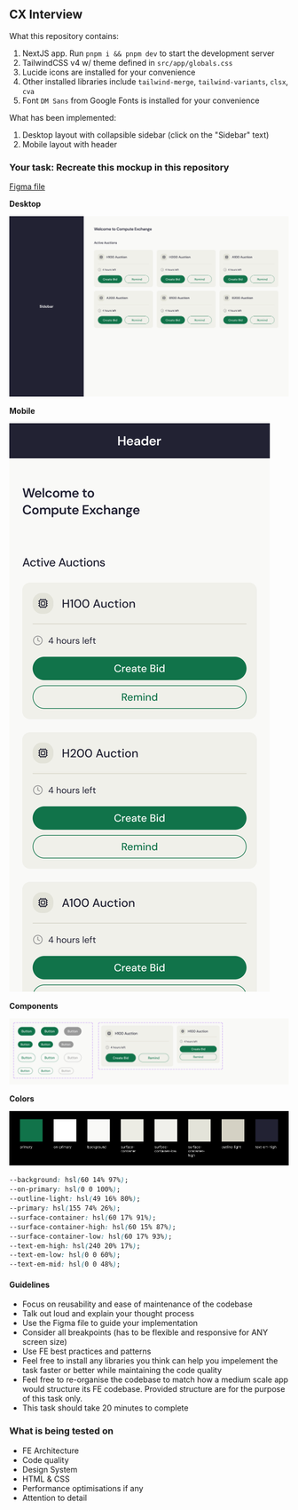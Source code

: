 ## CX Interview

What this repository contains:

1. NextJS app. Run `pnpm i && pnpm dev` to start the development server
1. TailwindCSS v4 w/ theme defined in `src/app/globals.css`
1. Lucide icons are installed for your convenience
1. Other installed libraries include `tailwind-merge`, `tailwind-variants`, `clsx`, `cva`
1. Font `DM Sans` from Google Fonts is installed for your convenience

What has been implemented:

1. Desktop layout with collapsible sidebar (click on the "Sidebar" text)
1. Mobile layout with header

### Your task: Recreate this mockup in this repository

[Figma file](./public/cx-fe-technical-interview.fig)

**Desktop**

![Desktop Mockup](./public/cx-interview-mockup-desktop.png)

**Mobile**

![Mobile Mockup](./public/cx-interview-mockup-mobile.png)

**Components**

![Components](./public/cx-interview-components.png)

**Colors**

![Colors](./public/cx-interview-colours.png)

```css
--background: hsl(60 14% 97%);
--on-primary: hsl(0 0 100%);
--outline-light: hsl(49 16% 80%);
--primary: hsl(155 74% 26%);
--surface-container: hsl(60 17% 91%);
--surface-container-high: hsl(60 15% 87%);
--surface-container-low: hsl(60 17% 93%);
--text-em-high: hsl(240 20% 17%);
--text-em-low: hsl(0 0 60%);
--text-em-mid: hsl(0 0 48%);
```

#### Guidelines

- Focus on reusability and ease of maintenance of the codebase
- Talk out loud and explain your thought process
- Use the Figma file to guide your implementation
- Consider all breakpoints (has to be flexible and responsive for ANY screen size)
- Use FE best practices and patterns
- Feel free to install any libraries you think can help you impelement the task faster or better while maintaining the code quality
- Feel free to re-organise the codebase to match how a medium scale app would structure its FE codebase. Provided structure are for the purpose of this task only.
- This task should take 20 minutes to complete

### What is being tested on

- FE Architecture
- Code quality
- Design System
- HTML & CSS
- Performance optimisations if any
- Attention to detail
